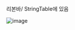 
리본바/ StringTable에 있음

![image](https://github.com/caplove/CPP_BASIC/assets/24836829/c06098be-ccef-4873-aca1-8feded971853)
